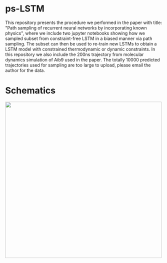 # ps-LSTM

This repository presents the procedure we performed in the paper with title: "Path sampling of recurrent neural networks by incorporating known physics", where we include two jupyter notebooks showing how we sampled subset from constraint-free LSTM in a biased manner via path sampling. The subset can then be used to re-train new LSTMs to obtain a LSTM model with constrained thermodynamic or dynamic constraints. In this repository we also include the 200ns trajectory from molecular dynamics simulation of Aib9 used in the paper. The totally 10000 predicted trajectories used for sampling are too large to upload, please email the author for the data.

# Schematics
<img src="https://user-images.githubusercontent.com/22850008/156241561-efc6a45c-5bba-4705-9c8f-fcac756f7658.jpeg" width="500">
